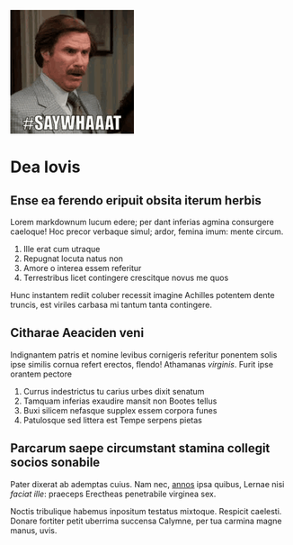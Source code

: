 ![say what](./images/say-whaaat.gif)

# Dea Iovis

## Ense ea ferendo eripuit obsita iterum herbis

Lorem markdownum lucum edere; per dant inferias agmina consurgere caeloque! Hoc
precor verbaque simul; ardor, femina imum: mente circum.

1. Ille erat cum utraque
2. Repugnat locuta natus non
3. Amore o interea essem referitur
4. Terrestribus licet contingere crescitque novus me quos

Hunc instantem rediit coluber recessit imagine Achilles potentem dente truncis,
est viriles carbasa mi tantum tanta contingere.

## Citharae Aeaciden veni

Indignantem patris et nomine levibus cornigeris referitur ponentem solis ipse
similis cornua refert erectos, flendo! Athamanas _virginis_. Furit ipse orantem
pectore

1. Currus indestrictus tu carius urbes dixit senatum
2. Tamquam inferias exaudire mansit non Bootes tellus
3. Buxi silicem nefasque supplex essem corpora funes
4. Patulosque sed littera est Tempe serpens pietas

## Parcarum saepe circumstant stamina collegit socios sonabile

Pater dixerat ab ademptas cuius. Nam nec, [annos](http://aeneas.org/) ipsa
quibus, Lernae nisi _faciat ille_: praeceps Erectheas penetrabile virginea sex.

Noctis tribulique habemus inpositum testatus mixtoque. Respicit caelesti. Donare
fortiter petit uberrima succensa Calymne, per tua carmina magne manus, uvis.
